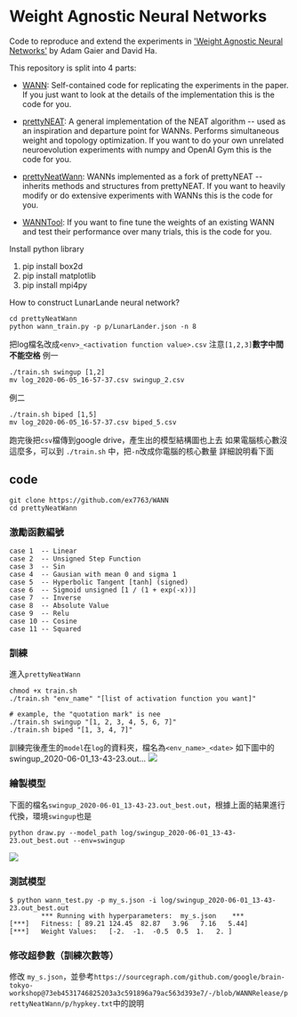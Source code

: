 # Weight Agnostic Neural Networks

Code to reproduce and extend the experiments in ['Weight Agnostic Neural Networks'](https://weightagnostic.github.io/) by Adam Gaier and David Ha. 

This repository is split into 4 parts:

* [WANN](WANN): Self-contained code for replicating the experiments in the paper. If you just want to look at the details of the implementation this is the code for you.

* [prettyNEAT](prettyNEAT): A general implementation of the NEAT algorithm -- used as an inspiration and departure point for WANNs. Performs simultaneous weight and topology optimization. If you want to do your own unrelated neuroevolution experiments with numpy and OpenAI Gym this is the code for you.

* [prettyNeatWann](prettyNeatWann): WANNs implemented as a fork of prettyNEAT -- inherits methods and structures from prettyNEAT. If you want to heavily modify or do extensive experiments with WANNs this is the code for you.

* [WANNTool](WANNTool): If you want to fine tune the weights of an existing WANN and test their performance over many trials, this is the code for you.


Install python library

1. pip install box2d
2. pip install matplotlib
3. pip install mpi4py



How to construct  LunarLande neural network?

```
cd prettyNeatWann
python wann_train.py -p p/LunarLander.json -n 8 
```

把log檔名改成`<env>_<activation function value>.csv`
注意`[1,2,3]`**數字中間不能空格**
例一
```
./train.sh swingup [1,2]
mv log_2020-06-05_16-57-37.csv swingup_2.csv
```
例二
```
./train.sh biped [1,5]
mv log_2020-06-05_16-57-37.csv biped_5.csv
```
跑完後把`csv`檔傳到google drive，產生出的模型結構圖也上去
如果電腦核心數沒這麼多，可以到 `./train.sh` 中，把`-n`改成你電腦的核心數量
詳細說明看下面

## code
```
git clone https://github.com/ex7763/WANN
cd prettyNeatWann
```
### 激勵函數編號
```
case 1  -- Linear
case 2  -- Unsigned Step Function
case 3  -- Sin
case 4  -- Gausian with mean 0 and sigma 1
case 5  -- Hyperbolic Tangent [tanh] (signed)
case 6  -- Sigmoid unsigned [1 / (1 + exp(-x))]
case 7  -- Inverse
case 8  -- Absolute Value
case 9  -- Relu
case 10 -- Cosine
case 11 -- Squared
```
### 訓練
進入`prettyNeatWann`
```
chmod +x train.sh
./train.sh "env_name" "[list of activation function you want]"

# example, the "quotation mark" is nee
./train.sh swingup "[1, 2, 3, 4, 5, 6, 7]"
./train.sh biped "[1, 3, 4, 7]"
```
訓練完後產生的`model`在`log`的資料夾，檔名為`<env_name>_<date>`
如下圖中的swingup_2020-06-01_13-43-23.out...
![](https://i.imgur.com/VTsJrxP.png)
### 繪製模型
下面的檔名`swingup_2020-06-01_13-43-23.out_best.out`，根據上面的結果進行代換，環境`swingup`也是
```
python draw.py --model_path log/swingup_2020-06-01_13-43-23.out_best.out --env=swingup
```
![](https://i.imgur.com/tXC9mRa.png)

### 測試模型
```
$ python wann_test.py -p my_s.json -i log/swingup_2020-06-01_13-43-23.out_best.out 
        *** Running with hyperparameters:  my_s.json    ***
[***]   Fitness: [ 89.21 124.45  82.87   3.96   7.16   5.44] 
[***]   Weight Values:   [-2.  -1.  -0.5  0.5  1.   2. ]

```
### 修改超參數（訓練次數等）
修改 `my_s.json`，並參考`https://sourcegraph.com/github.com/google/brain-tokyo-workshop@73eb4531746825203a3c591896a79ac563d393e7/-/blob/WANNRelease/prettyNeatWann/p/hypkey.txt`中的說明
